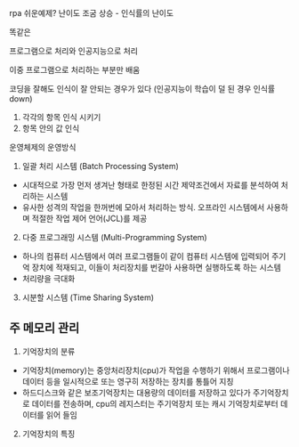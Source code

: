 rpa 쉬운예제? 난이도 조굼 상승 - 인식률의 난이도

똑같은 

프로그램으로 처리와 인공지능으로 처리

이중 프로그램으로 처리하는 부분만 배움

코딩을 잘해도 인식이 잘 안되는 경우가 있다 (인공지능이 학습이 덜 된 경우 인식률 down)

1. 각각의 항목 인식 시키기
2. 항목 안의 값 인식



운영체제의 운영방식

1) 일괄 처리 시스템 (Batch Processing System)

- 시대적으로 가장 먼저 생겨난 형태로 한정된 시간 제약조건에서 자료를 분석하여 처리하는 시스템
- 유사한 성격의 작업을 한꺼번에 모아서 처리하는 방식. 오프라인 시스템에서 사용하며 적절한 작업 제어 언어(JCL)를 제공

2) 다중 프로그래밍 시스템 (Multi-Programming System)

- 하나의 컴퓨터 시스템에서 여러 프로그램들이 같이 컴퓨터 시스템에 입력되어 주기억 장치에 적재되고, 이들이 처리장치를 번갈아 사용하면 실행하도록 하는 시스템
- 처리량을 극대화

3) 시분할 시스템 (Time Sharing System)









## 주 메모리 관리

1. 기억장치의 분류

- 기억장치(memory)는 중앙처리장치(cpu)가 작업을 수행하기 위해서 프로그램이나 데이터 등을 일시적으로 또는 영구히 저장하는 장치를 통틀어 지칭
- 하드디스크와 같은 보조기억장치는 대용량의 데이터를 저장하고 있다가 주기억장치로 데이터를 전송하며, cpu의 레지스터는 주기억장치 또는 캐시 기억장치로부터 데이터를 읽어 들임



2. 기억장치의 특징

